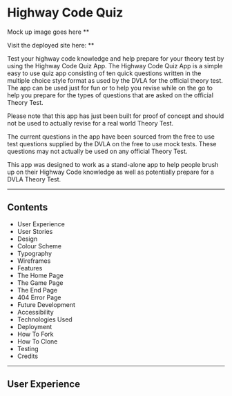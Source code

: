 # Highway Code Quiz

Mock up image goes here **

Visit the deployed site here: **

Test your highway code knowledge and help prepare for your theory test by using the Highway Code Quiz App. 
The Highway Code Quiz App is a simple easy to use quiz app consisting of ten quick questions written in the multiple choice style format as used by the DVLA for the official theory test. 
The app can be used just for fun or to help you revise while on the go to help you prepare for the types of questions that are asked on the official Theory Test. 

Please note that this app has just been built for proof of concept and should not be used to actually revise for a real world Theory Test. 

The current questions in the app have been sourced from the free to use test questions supplied by the DVLA on the free to use mock tests. These questions may not actually be used on any official Theory Test. 

This app was designed to work as a stand-alone app to help people brush up on their Highway Code knowledge as well as potentially prepare for a DVLA Theory Test. 

---

## Contents 

* User Experience 
* User Stories 
* Design 
* Colour Scheme 
* Typography 
* Wireframes 
* Features 
* The Home Page
* The Game Page 
* The End Page 
* 404 Error Page 
* Future Development 
* Accessibility 
* Technologies Used 
* Deployment
* How To Fork 
* How To Clone
* Testing 
* Credits

---

## User Experience 

